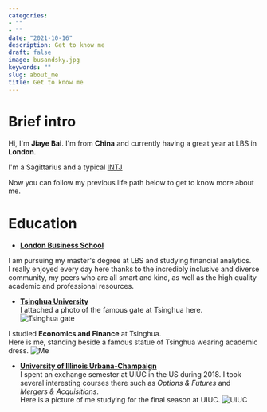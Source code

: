 ```yaml
---
categories:
- ""
- ""
date: "2021-10-16"
description: Get to know me
draft: false
image: busandsky.jpg
keywords: ""
slug: about_me
title: Get to know me
---
```


# Brief intro

Hi, I'm **Jiaye Bai**. I'm from **China** and currently having a great year at LBS in **London**.

I'm a Sagittarius and a typical [INTJ](https://www.16personalities.com/intj-personality)

Now you can follow my previous life path below to get to know more about me.

# Education

-   [**London Business School**](https://www.london.edu)

I am pursuing my master's degree at LBS and studying financial analytics. \
I really enjoyed every day here thanks to the incredibly inclusive and diverse community, my peers who are all smart and kind, as well as the high quality academic and professional resources.

-   [**Tsinghua University**](https://www.tsinghua.edu.cn/en/) \
I attached a photo of the famous gate at Tsinghua here. \
![Tsinghua gate](https://amgenscholars.com/wp-content/uploads/2018/09/photo-tsinghua.jpg)

I studied **Economics and Finance** at Tsinghua.\
Here is me, standing beside a famous statue of Tsinghua wearing academic dress. ![Me](https://iknow-pic.cdn.bcebos.com/b3b7d0a20cf431ad4cf9afa95936acaf2edd9873)

-   [**University of Illinois Urbana-Champaign**](https://illinois.edu)\
I spent an exchange semester at UIUC in the US during 2018. I took several interesting courses there such as *Options & Futures* and *Mergers & Acquisitions*.\
Here is a picture of me studying for the final season at UIUC.
![UIUC](https://iknow-pic.cdn.bcebos.com/fcfaaf51f3deb48f2b4e4d4ee21f3a292df5787f)
